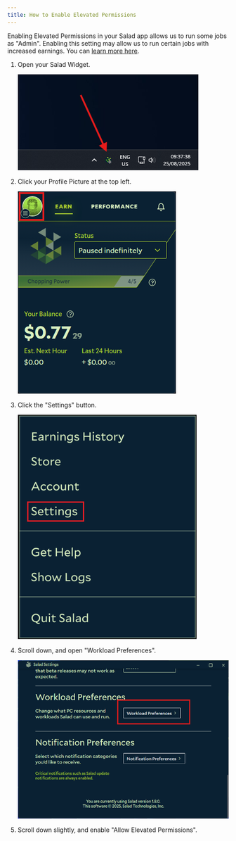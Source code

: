 ```yaml
---
title: How to Enable Elevated Permissions
---
```


Enabling Elevated Permissions in your Salad app allows us to run some jobs as "Admin". Enabling this setting may allow
us to run certain jobs with increased earnings. You can
[learn more here](https://support.salad.com/article/241-what-are-elevated-permissions-and-should-i-enable-them).

1. Open your Salad Widget.

   ![Opening the Salad app](../../../../content/images/guides/using-salad/how-to-enable-elevated-permissions-1.png)

2. Click your Profile Picture at the top left.

   ![Selecting your profile in the Salad app](../../../../content/images/guides/using-salad/how-to-enable-elevated-permissions-2.png)

3. Click the "Settings" button.

   ![Opening settings in the Salad app](../../../../content/images/guides/using-salad/how-to-enable-elevated-permissions-3.png)

4. Scroll down, and open "Workload Preferences".

   ![Finding the workload preferences options in the Salad app](../../../../content/images/guides/using-salad/how-to-enable-elevated-permissions-4.png)

5. Scroll down slightly, and enable "Allow Elevated Permissions".
